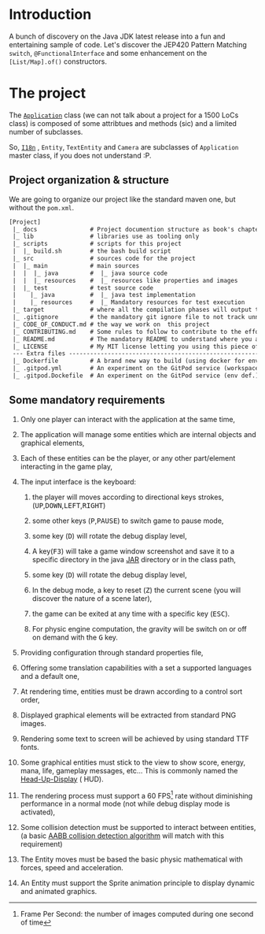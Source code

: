 # Introduction

A bunch of discovery on the Java JDK latest release into a fun and entertaining sample of code. Let's discover the
JEP420 Pattern Matching `switch`, `@FunctionalInterface` and some enhancement on the
`[List/Map].of()` constructors.

# The project

The [`Application`](https://github.com/mcgivrer/monoclass2/blob/feature/add-camera-entity/src/main/java/com/demoing/app/Application.java#L17)
class (we can not talk about a project for a 1500 LoCs class) is composed of some attribtues and methods (sic) and a
limited number of subclasses.

So, [`I18n`](https://github.com/mcgivrer/monoclass2/blob/feature/add-camera-entity/src/main/java/com/demoing/app/Application.java#L69)
, `Entity`, `TextEntity` and `Camera` are subclasses of `Application` master class, if you does not understand :P.

## Project organization & structure

We are going to organize our project like the standard maven one, but without the `pom.xml`.

```txt
[Project]
 |_ docs               # Project documention structure as book's chapters
 |_ lib                # libraries use as tooling only
 |_ scripts            # scripts for this project
 |  |_ build.sh        # the bash build script
 |_ src                # sources code for the project
 |  |_ main            # main sources
 |  |  |_ java         #  |_ java source code
 |  |  |_ resources    #  |_ resources like properties and images
 |  |_ test            # test source code
 |    |_ java          #  |_ java test implementation
 |    |_ resources     #  |_ Mandatory resources for test execution
 |_ target             # where all the compilation phases will output things
 |_ .gitignore         # the mandatory git ignore file to not track unnecessary ones
 |_ CODE_OF_CONDUCT.md # the way we work on  this project
 |_ CONTRIBUTING.md    # Some rules to follow to contribute to the effort
 |_ README.md          # The mandatory README to understand where you are
 |_ LICENSE            # My MIT license letting you using this piece of software
 --- Extra files --------------------------------------------------------------------
 |_ Dockerfile         # A brand new way to build (using docker for env build).
 |_ .gitpod.yml        # An experiment on the GitPod service (workspace def.)
 |_ .gitpod.Dockefile  # An experiment on the GitPod service (env def.)
 ```

## Some mandatory requirements

1. Only one player can interact with the application at the same time,
2. The application will manage some entities which are internal objects and graphical elements,
3. Each of these entities can be the player, or any other part/element interacting in the game play,
4. The input interface is the keyboard:

    1. the player will moves according to directional keys strokes,
       (<kbd>UP</kbd>,<kbd>DOWN</kbd>,<kbd>LEFT</kbd>,<kbd>RIGHT</kbd>)

    2. some other keys (<kbd>P</kbd>,<kbd>PAUSE</kbd>) to switch game to pause mode,

    3. some key (<kbd>D</kbd>) will rotate the debug display level,
    4. A key(<kbd>F3</kbd>) will take a game window screenshot and save it to a specific directory in the
       java [JAR](https://docs.oracle.com/javase/8/docs/technotes/guides/jar/jarGuide.html "see the official ORACLE definition for a JAR file")
       directory or in the class path,
    5. some key (<kbd>D</kbd>) will rotate the debug display level,

    6. In the debug mode, a key to reset (<kbd>Z</kbd>) the current scene (you will discover the nature of a scene
       later),
    7. the game can be exited at any time with a specific key (<kbd>ESC</kbd>).
    8. For physic engine computation, the gravity will be switch on or off on demand with the <kbd>G</kbd> key.

5. Providing configuration through standard properties file,

6. Offering some translation capabilities with a set a supported languages and a default one,

7. At rendering time, entities must be drawn according to a control sort order,

8. Displayed graphical elements will be extracted from standard PNG images.

9. Rendering some text to screen will be achieved by using standard TTF fonts.

10. Some graphical entities must stick to the view to show score, energy, mana, life, gameplay messages, etc... This is
    commonly named
    the [Head-Up-Display](<https://en.wikipedia.org/wiki/HUD_(video_gaming)> "let's see what Wikipedia knows about HUD") (
    HUD).

11. The rendering process must support a 60 FPS[^1] rate without diminishing performance in a normal mode (not while
    debug display mode is activated),

12. Some collision detection must be supported to interact between entities, (a
    basic [AABB collision detection algorithm]() will match with this requirement)

13. The Entity moves must be based the basic physic mathematical with forces, speed and acceleration.

14. An Entity must support the Sprite animation principle to display dynamic and animated graphics.

[^1]: Frame Per Second: the number of images computed during one second of time
